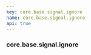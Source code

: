 ```yaml
---
key: core.base.signal.ignore
name: core.base.signal.ignore
api: true
---
```


### core.base.signal.ignore

